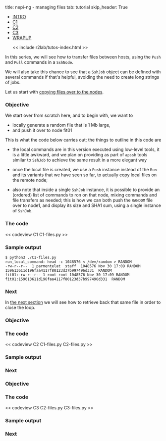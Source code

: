 title: nepi-ng - managing files
tab: tutorial
skip_header: True

<script src="/assets/r2lab/open-tab.js"></script>
<script src="/assets/js/diff.js"></script>
<script src="/assets/r2lab/r2lab-diff.js"></script>
<style>@import url("/assets/r2lab/r2lab-diff.css")</style>

<ul class="nav nav-tabs">
  <li class="active"> <a href="#INTRO">INTRO</a> </li>
  <li> <a href="#C1">C1</a></li>
  <li> <a href="#C2">C2</a></li>
  <li> <a href="#C2">C3</a></li>
  <li> <a href="#WRAPUP">WRAPUP</a></li>

  << include r2lab/tutos-index.html >>
</ul>

<div id="contents" class="tab-content" markdown="1">

<!------------ INTRO ------------>
<div id="INTRO" class="tab-pane fade in active" markdown="1">

In this series, we will see how to transfer files between hosts, using
the `Push` and `Pull` commands in a `SshNode`.

We will also take this chance to see that a `SshJob` object can be
defined with several commands if that's helpful, avoiding the need to
create long strings of jobs.

Let us start with [copying files over to the nodes](javascript:open_tab('C1')).

</div>

<!------------ C1 ------------>
<div id="C1" class="tab-pane fade" markdown="1">

### Objective

We start over from scratch here, and to begin with, we want to

* locally generate a random file that is 1 Mb large,
* and push it over to node fit01

This is what the code below carries out; the things to outline in this code are

* the local commands are in this version executed using low-level
  tools, it is a little awkward, and we plan on providing as part of
  `apssh` tools similar to `SshJob` to achieve the same result in a more elegant way

* once the local file is created, we use a `Push` instance instead of
  the `Run` and its variants that we have seen so far, to actually
  copy local files on the remote node;

* also note that inside a single `SshJob` instance, it is possible to
  provide an (ordered) list of commands to ron on that node, mixing
  commands and file transfers as needed; this is how we can both push
  the `RANDOM` file over to node1, and display its size and SHA1 sum,
  using a single instance of `SshJob`.

### The code

<< codeview C1 C1-files.py >>

### Sample output

    $ python3 ./C1-files.py
    run_local_command: head -c 1048576 < /dev/random > RANDOM
    -rw-r--r--  1 parmentelat  staff  1048576 Nov 30 17:09 RANDOM
    159613611d196faa4117f80123d37b997496d331  RANDOM
    fit01:-rw-r--r-- 1 root root 1048576 Nov 30 17:09 RANDOM
    fit01:159613611d196faa4117f80123d37b997496d331  RANDOM

### Next

In [the next section](javascript:open_tab('C2')) we will see
how to retrieve back that same file in order to close the loop.

</div>

<!------------ C2 ------------>
<div id="C2" class="tab-pane fade" markdown="1">

### Objective

### The code

<< codeview C2 C1-files.py C2-files.py >>

### Sample output

### Next
[](javascript:open_tab('C3'))

</div>

<!------------ C3 ------------>
<div id="C3" class="tab-pane fade" markdown="1">

### Objective

### The code

<< codeview C3 C2-files.py C3-files.py >>

### Sample output

### Next
[](javascript:open_tab('WRAPUP'))

</div>

<!------------ WRAPUP ------------>
<div id="WRAPUP" class="tab-pane fade" markdown="1">

</div>

</div> <!-- end div contents -->
